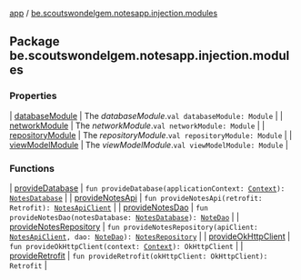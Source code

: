 [app](../index.md) / [be.scoutswondelgem.notesapp.injection.modules](./index.md)

## Package be.scoutswondelgem.notesapp.injection.modules

### Properties

| [databaseModule](database-module.md) | The *databaseModule*.`val databaseModule: Module` |
| [networkModule](network-module.md) | The *networkModule*.`val networkModule: Module` |
| [repositoryModule](repository-module.md) | The *repositoryModule*.`val repositoryModule: Module` |
| [viewModelModule](view-model-module.md) | The *viewModelModule*.`val viewModelModule: Module` |

### Functions

| [provideDatabase](provide-database.md) | `fun provideDatabase(applicationContext: `[`Context`](https://developer.android.com/reference/android/content/Context.html)`): `[`NotesDatabase`](../be.scoutswondelgem.notesapp.database/-notes-database/index.md) |
| [provideNotesApi](provide-notes-api.md) | `fun provideNotesApi(retrofit: Retrofit): `[`NotesApiClient`](../be.scoutswondelgem.notesapp.api/-notes-api-client/index.md) |
| [provideNotesDao](provide-notes-dao.md) | `fun provideNotesDao(notesDatabase: `[`NotesDatabase`](../be.scoutswondelgem.notesapp.database/-notes-database/index.md)`): `[`NoteDao`](../be.scoutswondelgem.notesapp.database.daos/-note-dao/index.md) |
| [provideNotesRepository](provide-notes-repository.md) | `fun provideNotesRepository(apiClient: `[`NotesApiClient`](../be.scoutswondelgem.notesapp.api/-notes-api-client/index.md)`, dao: `[`NoteDao`](../be.scoutswondelgem.notesapp.database.daos/-note-dao/index.md)`): `[`NotesRepository`](../be.scoutswondelgem.notesapp.repository/-notes-repository/index.md) |
| [provideOkHttpClient](provide-ok-http-client.md) | `fun provideOkHttpClient(context: `[`Context`](https://developer.android.com/reference/android/content/Context.html)`): OkHttpClient` |
| [provideRetrofit](provide-retrofit.md) | `fun provideRetrofit(okHttpClient: OkHttpClient): Retrofit` |

